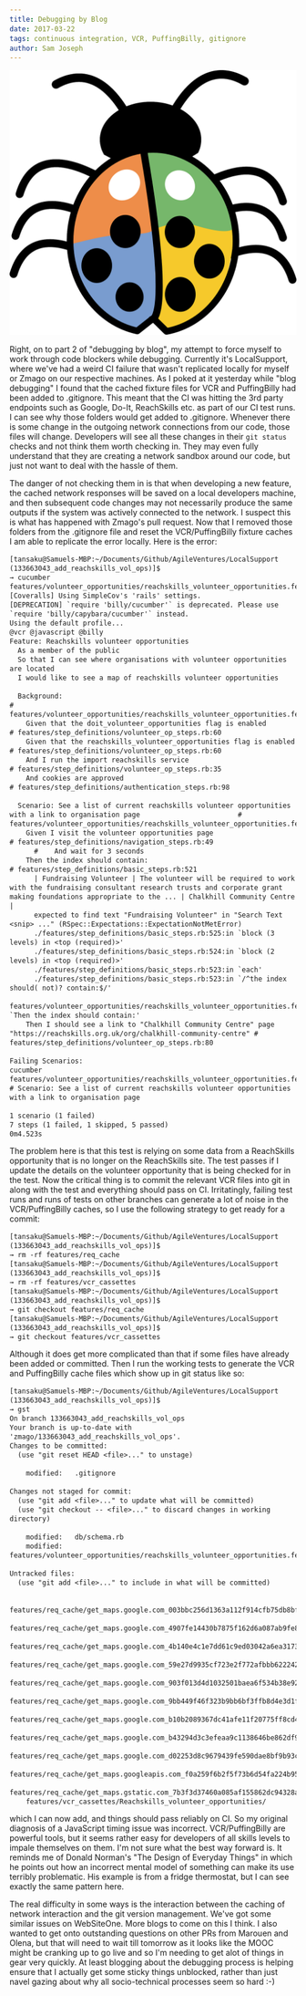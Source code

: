 ```yaml
---
title: Debugging by Blog
date: 2017-03-22
tags: continuous integration, VCR, PuffingBilly, gitignore
author: Sam Joseph
---
```


![security](/images/debugging.png)

Right, on to part 2 of "debugging by blog", my attempt to force myself to work through code blockers while debugging.  Currently it's LocalSupport, where we've had a weird CI failure that wasn't replicated locally for myself or Zmago on our respective machines.  As I poked at it yesterday while "blog debugging" I found that the cached fixture files for VCR and PuffingBilly had been added to .gitignore.  This meant that the CI was hitting the 3rd party endpoints such as Google, Do-It, ReachSkills etc. as part of our CI test runs.  I can see why those folders would get added to .gitignore.  Whenever there is some change in the outgoing network connections from our code, those files will change.  Developers will see all these changes in their `git status` checks and not think them worth checking in.  They may even fully understand that they are creating a network sandbox around our code, but just not want to deal with the hassle of them.

The danger of not checking them in is that when developing a new feature, the cached network responses will be saved on a local developers machine, and then subsequent code changes may not necessarily produce the same outputs if the system was actively connected to the network.  I suspect this is what has happened with Zmago's pull request.  Now that I removed those folders from the .gitignore file and reset the VCR/PuffingBilly fixture caches I am able to replicate the error locally.  Here is the error:

```
[tansaku@Samuels-MBP:~/Documents/Github/AgileVentures/LocalSupport (133663043_add_reachskills_vol_ops)]$ 
→ cucumber features/volunteer_opportunities/reachskills_volunteer_opportunities.feature:32
[Coveralls] Using SimpleCov's 'rails' settings.
[DEPRECATION] `require 'billy/cucumber'` is deprecated. Please use `require 'billy/capybara/cucumber'` instead.
Using the default profile...
@vcr @javascript @billy
Feature: Reachskills volunteer opportunities
  As a member of the public
  So that I can see where organisations with volunteer opportunities are located
  I would like to see a map of reachskills volunteer opportunities

  Background:                                                          # features/volunteer_opportunities/reachskills_volunteer_opportunities.feature:7
    Given that the doit_volunteer_opportunities flag is enabled        # features/step_definitions/volunteer_op_steps.rb:60
    Given that the reachskills_volunteer_opportunities flag is enabled # features/step_definitions/volunteer_op_steps.rb:60
    And I run the import reachskills service                           # features/step_definitions/volunteer_op_steps.rb:35
    And cookies are approved                                           # features/step_definitions/authentication_steps.rb:98

  Scenario: See a list of current reachskills volunteer opportunities with a link to organisation page                        # features/volunteer_opportunities/reachskills_volunteer_opportunities.feature:32
    Given I visit the volunteer opportunities page                                                                            # features/step_definitions/navigation_steps.rb:49
      #    And wait for 3 seconds
    Then the index should contain:                                                                                            # features/step_definitions/basic_steps.rb:521
      | Fundraising Volunteer | The volunteer will be required to work with the fundraising consultant research trusts and corporate grant making foundations appropriate to the ... | Chalkhill Community Centre |
      expected to find text "Fundraising Volunteer" in "Search Text <snip> ..." (RSpec::Expectations::ExpectationNotMetError)
      ./features/step_definitions/basic_steps.rb:525:in `block (3 levels) in <top (required)>'
      ./features/step_definitions/basic_steps.rb:524:in `block (2 levels) in <top (required)>'
      ./features/step_definitions/basic_steps.rb:523:in `each'
      ./features/step_definitions/basic_steps.rb:523:in `/^the index should( not)? contain:$/'
      features/volunteer_opportunities/reachskills_volunteer_opportunities.feature:35:in `Then the index should contain:'
    Then I should see a link to "Chalkhill Community Centre" page "https://reachskills.org.uk/org/chalkhill-community-centre" # features/step_definitions/volunteer_op_steps.rb:80

Failing Scenarios:
cucumber features/volunteer_opportunities/reachskills_volunteer_opportunities.feature:32 # Scenario: See a list of current reachskills volunteer opportunities with a link to organisation page

1 scenario (1 failed)
7 steps (1 failed, 1 skipped, 5 passed)
0m4.523s
```

The problem here is that this test is relying on some data from a ReachSkills opportunity that is no longer on the ReachSkills site.  The test passes if I update the details on the volunteer opportunity that is being checked for in the test.  Now the critical thing is to commit the relevant VCR files into git in along with the test and everything should pass on CI.  Irritatingly, failing test runs and runs of tests on other branches can generate a lot of noise in the VCR/PuffingBilly caches, so I use the following strategy to get ready for a commit:

```
[tansaku@Samuels-MBP:~/Documents/Github/AgileVentures/LocalSupport (133663043_add_reachskills_vol_ops)]$ 
→ rm -rf features/req_cache
[tansaku@Samuels-MBP:~/Documents/Github/AgileVentures/LocalSupport (133663043_add_reachskills_vol_ops)]$ 
→ rm -rf features/vcr_cassettes
[tansaku@Samuels-MBP:~/Documents/Github/AgileVentures/LocalSupport (133663043_add_reachskills_vol_ops)]$ 
→ git checkout features/req_cache
[tansaku@Samuels-MBP:~/Documents/Github/AgileVentures/LocalSupport (133663043_add_reachskills_vol_ops)]$ 
→ git checkout features/vcr_cassettes
```

Although it does get more complicated than that if some files have already been added or committed.  Then I run the working tests to generate the VCR and PuffingBilly cache files which show up in git status like so:

```
[tansaku@Samuels-MBP:~/Documents/Github/AgileVentures/LocalSupport (133663043_add_reachskills_vol_ops)]$ 
→ gst
On branch 133663043_add_reachskills_vol_ops
Your branch is up-to-date with 'zmago/133663043_add_reachskills_vol_ops'.
Changes to be committed:
  (use "git reset HEAD <file>..." to unstage)

	modified:   .gitignore

Changes not staged for commit:
  (use "git add <file>..." to update what will be committed)
  (use "git checkout -- <file>..." to discard changes in working directory)

	modified:   db/schema.rb
	modified:   features/volunteer_opportunities/reachskills_volunteer_opportunities.feature

Untracked files:
  (use "git add <file>..." to include in what will be committed)

	features/req_cache/get_maps.google.com_003bbc256d1363a112f914cfb75db8bfd1ba9186.yml
	features/req_cache/get_maps.google.com_4907fe14430b7875f162d6a087ab9fe810cef4c4.yml
	features/req_cache/get_maps.google.com_4b140e4c1e7dd61c9ed03042a6ea3173b0f93c21.yml
	features/req_cache/get_maps.google.com_59e27d9935cf723e2f772afbbb6222428b8f7303.yml
	features/req_cache/get_maps.google.com_903f013d4d1032501baea6f534b38e924321b4b6.yml
	features/req_cache/get_maps.google.com_9bb449f46f323b9bb6bf3ffb8d4e3d1f4c0bdb9b.yml
	features/req_cache/get_maps.google.com_b10b2089367dc41afe11f20775ff8cd4aad2f31e.yml
	features/req_cache/get_maps.google.com_b43294d3c3efeaa9c1138646be862df98e08a75a.yml
	features/req_cache/get_maps.google.com_d02253d8c9679439fe590dae8bf9b93cadefe83c.yml
	features/req_cache/get_maps.googleapis.com_f0a259f6b2f5f73b6d54fa224b954d14213b7bc0.yml
	features/req_cache/get_maps.gstatic.com_7b3f3d37460a085af155862dc94328ad3916985d.yml
	features/vcr_cassettes/Reachskills_volunteer_opportunities/
```

which I can now add, and things should pass reliably on CI.  So my original diagnosis of a JavaScript timing issue was incorrect.  VCR/PuffingBilly are powerful tools, but it seems rather easy for developers of all skills levels to impale themselves on them.  I'm not sure what the best way forward is.  It reminds me of Donald Norman's "The Design of Everyday Things" in which he points out how an incorrect mental model of something can make its use terribly problematic.  His example is from a fridge thermostat, but I can see exactly the same pattern here.

The real difficulty in some ways is the interaction between the caching of network interaction and the git version management.  We've got some similar issues on WebSiteOne.  More blogs to come on this I think.  I also wanted to get onto outstanding questions on other PRs from Marouen and Olena, but that will need to wait till tomorrow as it looks like the MOOC might be cranking up to go live and so I'm needing to get alot of things in gear very quickly.  At least blogging about the debugging process is helping ensure that I actually get some sticky things unblocked, rather than just navel gazing about why all socio-technical processes seem so hard :-)



